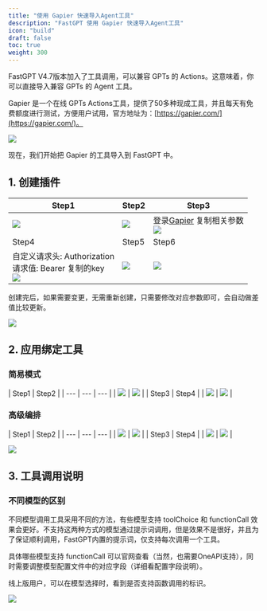 ```yaml
---
title: "使用 Gapier 快速导入Agent工具"
description: "FastGPT 使用 Gapier 快速导入Agent工具"
icon: "build"
draft: false
toc: true
weight: 300
---
```


FastGPT V4.7版本加入了工具调用，可以兼容 GPTs 的 Actions。这意味着，你可以直接导入兼容 GPTs 的 Agent 工具。

Gapier 是一个在线 GPTs Actions工具，提供了50多种现成工具，并且每天有免费额度进行测试，方便用户试用，官方地址为：[https://gapier.com/](https://gapier.com/)。

![](/imgs/gapierToolResult1.webp)

现在，我们开始把 Gapier 的工具导入到 FastGPT 中。

## 1. 创建插件

| Step1 | Step2 | Step3 |
| --- | --- | --- |
| ![](/imgs/gapierTool1.png) | ![](/imgs/gapierTool2.png) | 登录[Gapier](https://gapier.com/) 复制相关参数 <br> ![](/imgs/gapierTool3.png) |
| Step4 | Step5 | Step6 |
| 自定义请求头: Authorization<br>请求值: Bearer 复制的key <br> ![](/imgs/gapierTool4.png) | ![](/imgs/gapierTool5.png) | ![](/imgs/gapierTool6.png) |

创建完后，如果需要变更，无需重新创建，只需要修改对应参数即可，会自动做差值比较更新。

![](/imgs/gapierTool7.png)

## 2. 应用绑定工具

### 简易模式

| Step1 | Step2 |
| --- | --- | --- |
| ![](/imgs/gapierTool8.png) | ![](/imgs/gapierTool9.webp) |
| Step3 | Step4 |
| ![](/imgs/gapierTool10.webp) | ![](/imgs/gapierTool11.png) |

### 高级编排

| Step1 | Step2 |
| --- | --- | --- |
| ![](/imgs/gapierTool12.webp) | ![](/imgs/gapierTool13.webp) |
| Step3 | Step4 |
| ![](/imgs/gapierTool14.webp) | ![](/imgs/gapierTool15.webp) |

![](/imgs/gapierTool16.webp)

## 3. 工具调用说明

### 不同模型的区别

不同模型调用工具采用不同的方法，有些模型支持 toolChoice 和 functionCall 效果会更好。不支持这两种方式的模型通过提示词调用，但是效果不是很好，并且为了保证顺利调用，FastGPT内置的提示词，仅支持每次调用一个工具。

具体哪些模型支持 functionCall 可以官网查看（当然，也需要OneAPI支持），同时需要调整模型配置文件中的对应字段（详细看配置字段说明）。

线上版用户，可以在模型选择时，看到是否支持函数调用的标识。

![](/imgs/gapierTool17.webp)
